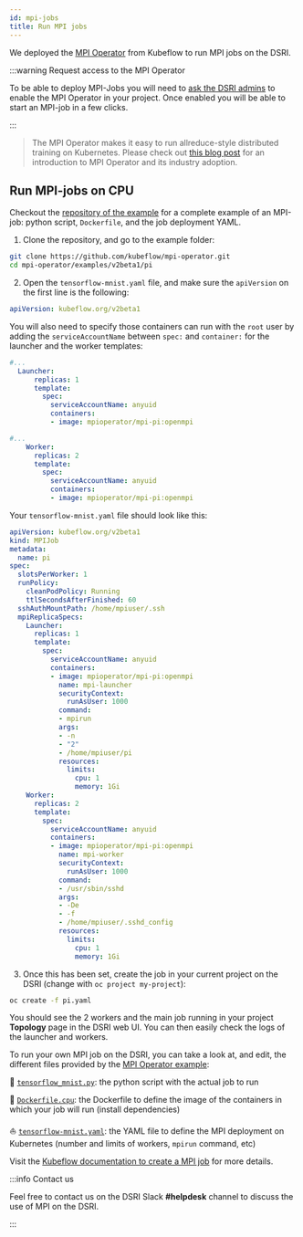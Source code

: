 ```yaml
---
id: mpi-jobs
title: Run MPI jobs
---
```


We deployed the [MPI Operator](https://github.com/kubeflow/mpi-operator) from Kubeflow to run MPI jobs on the DSRI.

:::warning Request access to the MPI Operator

To be able to deploy MPI-Jobs you will need to [ask the DSRI admins](https://dsri.maastrichtuniversity.nl/help) to enable the MPI Operator in your project. Once enabled you will be able to start an MPI-job in a few clicks.

:::

> The MPI Operator makes it easy to run allreduce-style distributed training on Kubernetes. Please check out [this blog post](https://medium.com/kubeflow/introduction-to-kubeflow-mpi-operator-and-industry-adoption-296d5f2e6edc) for an introduction to MPI Operator and its industry adoption.

## Run MPI-jobs on CPU

Checkout the [repository of the example](https://github.com/kubeflow/mpi-operator/tree/master/examples/v2beta1/pi) for a complete example of an MPI-job: python script, `Dockerfile`, and the job deployment YAML.

1. Clone the repository, and go to the example folder:

```bash
git clone https://github.com/kubeflow/mpi-operator.git
cd mpi-operator/examples/v2beta1/pi
```

2. Open the `tensorflow-mnist.yaml` file, and make sure the `apiVersion` on the first line is the following:

```yaml
apiVersion: kubeflow.org/v2beta1
```

You will also need to specify those containers can run with the `root` user by adding the `serviceAccountName` between `spec:` and `container:` for the launcher and the worker templates:

```yaml
#...
  Launcher:
      replicas: 1
      template:
        spec:
          serviceAccountName: anyuid
          containers:
          - image: mpioperator/mpi-pi:openmpi

#...
    Worker:
      replicas: 2
      template:
        spec:
          serviceAccountName: anyuid
          containers:
          - image: mpioperator/mpi-pi:openmpi
```

Your `tensorflow-mnist.yaml` file should look like this: 

```yaml
apiVersion: kubeflow.org/v2beta1
kind: MPIJob
metadata:
  name: pi
spec:
  slotsPerWorker: 1
  runPolicy:
    cleanPodPolicy: Running
    ttlSecondsAfterFinished: 60
  sshAuthMountPath: /home/mpiuser/.ssh
  mpiReplicaSpecs:
    Launcher:
      replicas: 1
      template:
        spec:
          serviceAccountName: anyuid
          containers:
          - image: mpioperator/mpi-pi:openmpi
            name: mpi-launcher
            securityContext:
              runAsUser: 1000
            command:
            - mpirun
            args:
            - -n
            - "2"
            - /home/mpiuser/pi
            resources:
              limits:
                cpu: 1
                memory: 1Gi
    Worker:
      replicas: 2
      template:
        spec:
          serviceAccountName: anyuid
          containers:
          - image: mpioperator/mpi-pi:openmpi
            name: mpi-worker
            securityContext:
              runAsUser: 1000
            command:
            - /usr/sbin/sshd
            args:
            - -De
            - -f
            - /home/mpiuser/.sshd_config
            resources:
              limits:
                cpu: 1
                memory: 1Gi

```

3. Once this has been set, create the job in your current project on the DSRI (change with `oc project my-project`):

```bash
oc create -f pi.yaml
```

You should see the 2 workers and the main job running in your project **Topology** page in the DSRI web UI. You can then easily check the logs of the launcher and workers.

To run your own MPI job on the DSRI, you can take a look at, and edit, the different files provided by the [MPI Operator example](https://github.com/kubeflow/mpi-operator/tree/master/examples/horovod):

🐍 [`tensorflow_mnist.py`](https://github.com/kubeflow/mpi-operator/blob/master/examples/horovod/tensorflow_mnist.py): the python script with the actual job to run

🐳 [`Dockerfile.cpu`](https://github.com/kubeflow/mpi-operator/blob/master/examples/horovod/Dockerfile.cpu): the Dockerfile to define the image of the containers in which your job will run (install dependencies)

⛵️ [`tensorflow-mnist.yaml`](https://github.com/kubeflow/mpi-operator/blob/master/examples/horovod/tensorflow-mnist.yaml): the YAML file to define the MPI deployment on Kubernetes (number and limits of workers, `mpirun` command, etc)

Visit the [Kubeflow documentation to create a MPI job](https://www.kubeflow.org/docs/components/training/mpi/#creating-an-mpi-job) for more details.

:::info Contact us

Feel free to contact us on  the DSRI Slack **#helpdesk** channel to discuss the use of MPI on the DSRI.

:::

